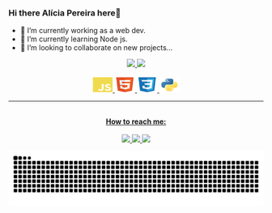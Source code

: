 ### Hi there  Alícia Pereira here👋



- 🔭 I’m currently working as a web dev.
- 🌱 I’m currently learning Node js.
- 👯 I’m looking to collaborate on new projects...


<div align="center">
  <a href="https://github.com/001ally">
  <img height="100em" src="https://github-readme-stats.vercel.app/api?username=001ally&show_icons=true&theme=dark&include_all_commits=true&count_private=true"/>
  <img height="100em" src="https://github-readme-stats.vercel.app/api/top-langs/?username=001ally&layout=compact&langs_count=7&theme=dark"/>
   <br> <br>
  <img align="" alt="ally-Js" height="30" width="40" src="https://raw.githubusercontent.com/devicons/devicon/master/icons/javascript/javascript-plain.svg">
  <img align="" alt="ally-HTML" height="30" width="40" src="https://raw.githubusercontent.com/devicons/devicon/master/icons/html5/html5-original.svg">
  <img align="" alt="ally-CSS" height="30" width="40" src="https://raw.githubusercontent.com/devicons/devicon/master/icons/css3/css3-original.svg">
  <img align="" alt="ally-Python" height="30" width="40" src="https://raw.githubusercontent.com/devicons/devicon/master/icons/python/python-original.svg">
</div>
     <hr>
  <div align="center"> 
<br>
    <b styl>  How to reach me: </b> <br> <br>
  <a href = "mailto:allypereira1@hotmail.com" target="_blank">
    <img src="https://img.shields.io/badge/Microsoft_Outlook-0078D4?style=for-the-badge&logo=microsoft-outlook&logoColor=white" >
  </a>
  <a href="https://ao.linkedin.com/in/al%C3%ADcia-pereira-7bb694186" target="_blank">
    <img src="https://img.shields.io/badge/-LinkedIn-%230077B5?style=for-the-badge&logo=linkedin&logoColor=white" >
  </a> 
  <a href="https://instagram.com/aliciapereira_0" target="_blank">
    <img src="https://img.shields.io/badge/-Instagram-%23E4405F?style=for-the-badge&logo=instagram&logoColor=white" >
  </a>
  
 
  ![Snake animation](https://github.com/001ally/001ally/blob/output/github-contribution-grid-snake.svg)
 
</div>
